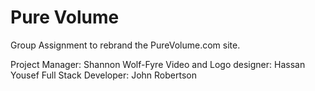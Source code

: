 # Pure Volume

Group Assignment to rebrand the PureVolume.com site.

Project Manager: Shannon Wolf-Fyre
Video and Logo designer: Hassan Yousef
Full Stack Developer: John Robertson
